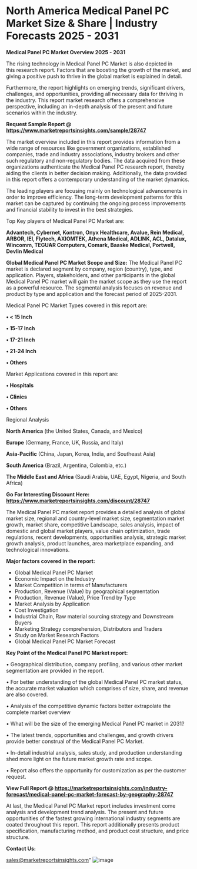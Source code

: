 # North America Medical Panel PC Market Size & Share | Industry Forecasts 2025 - 2031

<Strong> Medical Panel PC Market Overview 2025 - 2031</strong>

The rising technology in Medical Panel PC Market is also depicted in this research report. Factors that are boosting the growth of the market, and giving a positive push to thrive in the global market is explained in detail.

Furthermore, the report highlights on emerging trends, significant drivers, challenges, and opportunities, providing all necessary data for thriving in the industry. This report market research offers a comprehensive perspective, including an in-depth analysis of the present and future scenarios within the industry.

<strong>Request Sample Report @ <a href=https://www.marketreportsinsights.com/sample/28747>https://www.marketreportsinsights.com/sample/28747</a></strong>

The market overview included in this report provides information from a wide range of resources like government organizations, established companies, trade and industry associations, industry brokers and other such regulatory and non-regulatory bodies. The data acquired from these organizations authenticate the Medical Panel PC research report, thereby aiding the clients in better decision making. Additionally, the data provided in this report offers a contemporary understanding of the market dynamics.

The leading players are focusing mainly on technological advancements in order to improve efficiency. The long-term development patterns for this market can be captured by continuing the ongoing process improvements and financial stability to invest in the best strategies.

Top Key players of Medical Panel PC Market are:

<strong>Advantech, Cybernet, Kontron, Onyx Healthcare, Avalue, Rein Medical, ARBOR, IEI, Flytech, AXIOMTEK, Athena Medical, ADLINK, ACL, Datalux, Wincomm, TEGUAR Computers, Comark, Baaske Medical, Portwell, Devlin Medical</strong>

<strong><b>Global Medical Panel PC Market Scope and Size:</b></strong>
The Medical Panel PC market is declared segment by company, region (country), type, and application. Players, stakeholders, and other participants in the global Medical Panel PC market will gain the market scope as they use the report as a powerful resource. The segmental analysis focuses on revenue and product by type and application and the forecast period of 2025-2031.

Medical Panel PC Market Types covered in this report are:

<strong>• < 15 Inch

• 15-17 Inch

• 17-21 Inch

• 21-24 Inch

• Others</strong>

Market Applications covered in this report are:

<strong>• Hospitals

• Clinics

• Others</strong> 

Regional Analysis

<strong>North America</strong> (the United States, Canada, and Mexico)

<strong>Europe</strong> (Germany, France, UK, Russia, and Italy)

<strong>Asia-Pacific</strong> (China, Japan, Korea, India, and Southeast Asia)

<strong>South America</strong> (Brazil, Argentina, Colombia, etc.)

<strong>The Middle East and Africa</strong> (Saudi Arabia, UAE, Egypt, Nigeria, and South Africa)

<strong>Go For Interesting Discount Here: <a href=https://www.marketreportsinsights.com/discount/28747>https://www.marketreportsinsights.com/discount/28747</a></strong>

The Medical Panel PC market report provides a detailed analysis of global market size, regional and country-level market size, segmentation market growth, market share, competitive Landscape, sales analysis, impact of domestic and global market players, value chain optimization, trade regulations, recent developments, opportunities analysis, strategic market growth analysis, product launches, area marketplace expanding, and technological innovations.

<strong><b>Major factors covered in the report:</b></strong>
<ul>
  <li>Global Medical Panel PC Market </li>
  <li>Economic Impact on the Industry</li>
  <li>Market Competition in terms of Manufacturers</li>
  <li>Production, Revenue (Value) by geographical segmentation</li>
  <li>Production, Revenue (Value), Price Trend by Type</li>
  <li>Market Analysis by Application</li>
  <li>Cost Investigation</li>
  <li>Industrial Chain, Raw material sourcing strategy and Downstream Buyers</li>
  <li>Marketing Strategy comprehension, Distributors and Traders</li>
  <li>Study on Market Research Factors</li>
  <li>Global Medical Panel PC Market Forecast</li>
</ul>

<strong><b>Key Point of the Medical Panel PC Market report:</b></strong>

• Geographical distribution, company profiling, and various other market segmentation are provided in the report.

• For better understanding of the global Medical Panel PC market status, the accurate market valuation which comprises of size, share, and revenue are also covered.

• Analysis of the competitive dynamic factors better extrapolate the complete market overview

• What will be the size of the emerging Medical Panel PC market in 2031?

• The latest trends, opportunities and challenges, and growth drivers provide better construal of the Medical Panel PC Market.

• In-detail industrial analysis, sales study, and production understanding shed more light on the future market growth rate and scope.

• Report also offers the opportunity for customization as per the customer request.

<strong><b>View Full Report @ <a href=https://marketreportsinsights.com/industry-forecast/medical-panel-pc-market-forecast-by-geography-28747>https://marketreportsinsights.com/industry-forecast/medical-panel-pc-market-forecast-by-geography-28747</a></b></strong>


At last, the Medical Panel PC Market report includes investment come analysis and development trend analysis. The present and future opportunities of the fastest growing international industry segments are coated throughout this report. This report additionally presents product specification, manufacturing method, and product cost structure, and price structure.

<strong>Contact Us:</strong>

sales@marketreportsinsights.com"
![image](https://github.com/user-attachments/assets/c9100e36-902f-46a8-b10e-a120e68ba82b)

